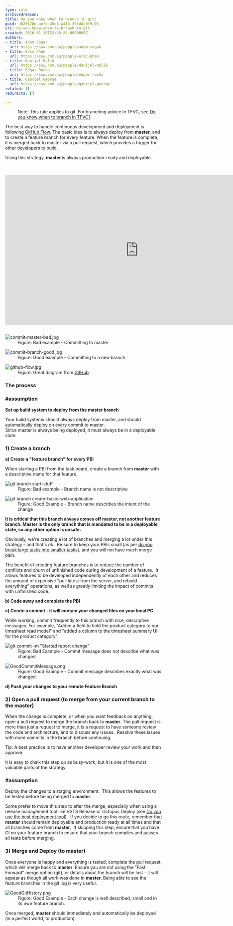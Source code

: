 ```yaml
---
type: rule
archivedreason: 
title: Do you know when to branch in git?
guid: d023678e-aefe-45e8-a4f3-365d4c0f9c93
uri: do-you-know-when-to-branch-in-git
created: 2016-01-19T22:38:55.0000000Z
authors:
- title: Adam Cogan
  url: https://ssw.com.au/people/adam-cogan
- title: Eric Phan
  url: https://ssw.com.au/people/eric-phan
- title: Danijel Malik
  url: https://ssw.com.au/people/danijel-malik
- title: Edgar Rocha
  url: https://ssw.com.au/people/edgar-rocha
- title: Gabriel George
  url: https://ssw.com.au/people/gabriel-george
related: []
redirects: []

---
```



<dl class="image"><dt> <img src="/PublishingImages/finishing-a-feature-with-world-class-flow.jpg" alt="" />  </dt><dd>Note&#58; This rule applies&#160;to git. For branching advice in TFVC, see&#160;<a href="/_layouts/15/FIXUPREDIRECT.ASPX?WebId=3dfc0e07-e23a-4cbb-aac2-e778b71166a2&amp;TermSetId=07da3ddf-0924-4cd2-a6d4-a4809ae20160&amp;TermId=cd330379-4568-45fa-bd68-7229044697b7">Do you know when to branch in TFVC?</a></dd></dl><p>The best way to handle continuous development and deployment is following <a href="https&#58;//guides.github.com/introduction/flow/">GitHub Flow</a>. The basic idea is to always deploy from <strong> master</strong>, and to create a feature branch for every feature. When the feature is complete, it is merged back to master via a pull request, which provides a trigger for other developers to build.</p><p>Using this strategy, <strong> master </strong>is always production-ready and deployable.</p>
<br><excerpt class='endintro'></excerpt><br>
<div class="ms-rtestate-read ms-rte-embedcode ms-rte-embedil ms-rtestate-notify">
   <iframe width="853" height="480" src="https&#58;//www.youtube.com/embed/9bP4-ly2qtQ?rel=0" frameborder="0"></iframe>&#160;</div><div></div><dl class="badImage"><dt><img src="/PublishingImages/commit-master-bad.jpg" alt="commit-master-bad.jpg" /></dt><dd>Figure&#58; Bad example - Committing to master</dd></dl><dl class="goodImage"><dt><img src="/PublishingImages/commit-branch-good.jpg" alt="commit-branch-good.jpg" /></dt><dd> Figure&#58; Good example - Committing to a new branch<br></dd></dl><dl class="image"><dt><img src="/PublishingImages/github-flow.jpg" alt="github-flow.jpg" /></dt><dd>Figure&#58; Great diagram from <a href="https&#58;//guides.github.com/pdfs/githubflow-online.pdf">GitHub</a>&#160;</dd></dl><h3>The process</h3><h3 class="ssw15-rteElement-H3">#assumption​<br></h3><p><b>Set up build system to deploy from the master branch </b></p><p>Your build systems should always deploy from master, and should automatically deploy on every commit to master.<br>Since master is always being deployed, it must always be in a deployable state.</p><h3>1) Create a branch</h3>
<p> <b>a) Create a &quot;feature branch&quot; for every&#160;PBI</b></p><p>When starting a PBI from the task board, create a branch from <b> master</b> with a&#160;descriptive name for that feature.</p><dl class="badImage"><dt> <img alt="git branch start-stuff" src="/PublishingImages/BadBranchName.png" data-pin-nopin="true" /> </dt><dd>Figure&#58; Bad example - Branch name is not descriptive</dd></dl><dl class="goodImage"><dt> <img alt="git branch create-basic-web-application" src="/PublishingImages/GoodBranchName.png" data-pin-nopin="true" /> </dt><dd> Figure&#58; Good Example - Branch name describes the intent of the change</dd></dl><p>
   <strong>It is critical that this branch always comes off master, not another feature branch. Master is the only branch that is mandated to be in a deployable state, so any other option is unsafe.</strong></p><p>Obviously, we're creating a lot of branches and merging a lot under this strategy - and that's ok. &#160;Be sure to keep your PBIs small (as per&#160;<a href="/_layouts/15/FIXUPREDIRECT.ASPX?WebId=3dfc0e07-e23a-4cbb-aac2-e778b71166a2&amp;TermSetId=07da3ddf-0924-4cd2-a6d4-a4809ae20160&amp;TermId=2e446681-6eff-4cec-b955-e530edc4cdc8">do you break large tasks into smaller tasks</a>), and you will not have much merge pain.</p><p>The benefit of creating feature branches is to reduce the number of conflicts and churn of unfinished code during development of a feature. &#160;It allows features to be developed independently of each other and reduces the amount of expensive &quot;pull latest from the server, and rebuild everything&quot; operations, as well as greatly limiting the impact of commits with unfinished code.</p><p class="ssw15-rteElement-P">
   <b>b) Code away and complete the PBI</b><br></p><p class="ssw15-rteElement-P">
   <b>c) Create a commit - it will contain your changed files on your local PC&#160;</b></p><p>While working, commit frequently to this branch with nice, descriptive messages. For example, &quot;Added a field to hold the product category to our timesheet read model&quot; and &quot;added a column to the timesheet summary UI for the product category&quot;.</p><dl class="badImage"><dt> <img alt="git commit -m &quot;Started report change&quot;" src="/PublishingImages/BadCommitMessage.png" data-pin-nopin="true" /> </dt><dd>Figure&#58; Bad Example - Commit message does not describe what was changed</dd></dl><dl class="goodImage"><dt> <img alt="GoodCommitMessage.png" src="/SiteAssets/do-you-know-when-to-branch-in-git/GoodCommitMessage.png" data-pin-nopin="true" /> </dt><dd>Figure&#58; Good Example - Commit message describes exactly what was changed.&#160;<br></dd></dl><p class="ssw15-rteElement-P">
   <b>d) Push your changes to your remote Feature Branch </b></p><h3>2) Open a pull request (to merge from your current branch to the master)<br></h3><p>When the change is complete, or when you want feedback on anything, open a pull request to merge the branch back to <strong> master</strong>. The pull request is more than just a request to merge, it is a request to have someone review the code and architecture, and to discuss any issues. &#160;Resolve these issues with more commits in the branch before continuing.</p><p>Tip&#58; A best practice is to have another developer review your work and then approve.<br></p><p class="ssw15-rteElement-GreyBox">It is easy to chalk this step up as busy-work, but it is one of the most valuable parts of the strategy<br></p><h3 class="ssw15-rteElement-H3">#assumption<br></h3><p>Deploy the changes to a staging environment. &#160;This allows the features to be tested before being merged to <strong>master</strong>.</p><p class="ssw15-rteElement-InfoBox">Some prefer to move this step&#160;to after the merge, especially when using a release management tool like VSTS Release or Octopus Deploy (see <a href="/_layouts/15/FIXUPREDIRECT.ASPX?WebId=3dfc0e07-e23a-4cbb-aac2-e778b71166a2&amp;TermSetId=07da3ddf-0924-4cd2-a6d4-a4809ae20160&amp;TermId=e2608875-5b0b-4215-bee8-8ffd966dc972">Do you use the best deployment tool</a>). &#160;If you decide to go this route, remember that <strong>master</strong> should remain deployable and production ready at all times and that all branches come from <b> master</b>. &#160;If skipping this step,&#160;ensure that you have CI on your feature&#160;branch to ensure that your branch compiles and passes all tests before merging. <br></p><h3>3) Merge and Deploy (to master)<br></h3><p>Once everyone is happy and everything is tested, complete the pull request, which will merge back to <strong> master</strong>. Ensure you are not using the &quot;Fast Forward&quot; merge option (git), or details about the branch will be lost - it will appear as though all work was done in <strong>master</strong>. Being able to see the feature branches in the git log is very useful.&#160;</p><dl class="goodImage"><dt> <img alt="GoodGitHistory.png" src="/SiteAssets/do-you-know-when-to-branch-in-git/GoodGitHistory.png" /> </dt><dd>Figure&#58; Good Example - Each change is well described, small&#160;and in its own feature branch. </dd></dl><p class="ssw15-rteElement-GreyBox">Once merged, <b> master</b> should immediately and automatically be deployed (in a perfect world,&#160;to production).</p>


